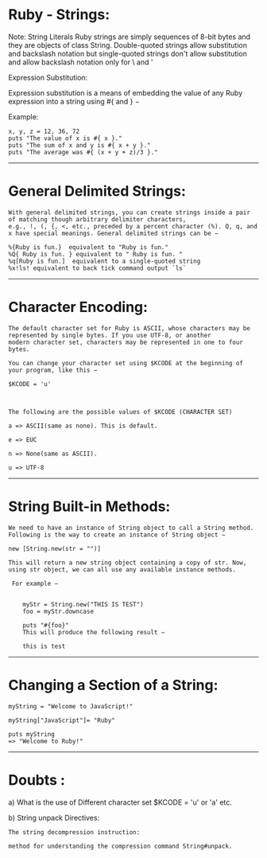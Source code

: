# Ruby - Strings:

Note: String Literals
	Ruby strings are simply sequences of 8-bit bytes and they are objects of class String. Double-quoted strings allow substitution and 
	backslash notation but single-quoted strings don't allow substitution and allow backslash notation only for \\ and \'



Expression Substitution:

Expression substitution is a means of embedding the value of any Ruby expression into a string using #{ and } −

Example:

	x, y, z = 12, 36, 72
	puts "The value of x is #{ x }."
	puts "The sum of x and y is #{ x + y }."
	puts "The average was #{ (x + y + z)/3 }."


-------------------------------------------------------------------------------------------------------------------------------------------------------------------------------------------------------------------------------------------------------


# General Delimited Strings:

	With general delimited strings, you can create strings inside a pair of matching though arbitrary delimiter characters, 
	e.g., !, (, {, <, etc., preceded by a percent character (%). Q, q, and x have special meanings. General delimited strings can be −

	%{Ruby is fun.}  equivalent to "Ruby is fun."
	%Q{ Ruby is fun. } equivalent to " Ruby is fun. "
	%q[Ruby is fun.]  equivalent to a single-quoted string
	%x!ls! equivalent to back tick command output `ls`





----------------------------------------------------------------------------------------------------------------------------------------------------------


# Character Encoding:

	The default character set for Ruby is ASCII, whose characters may be represented by single bytes. If you use UTF-8, or another 
	modern character set, characters may be represented in one to four bytes.

	You can change your character set using $KCODE at the beginning of your program, like this −

	$KCODE = 'u'



	The following are the possible values ​​of $KCODE (CHARACTER SET)

	a => ASCII(same as none). This is default.
 
	e => EUC

	n => None(same as ASCII).
	
	u => UTF-8




-------------------------------------------------------------------------------------------------------------------------------------------------------------------

# String Built-in Methods:

	We need to have an instance of String object to call a String method. Following is the way to create an instance of String object −

	new [String.new(str = "")]

	This will return a new string object containing a copy of str. Now, using str object, we can all use any available instance methods.
	
	 For example −


		myStr = String.new("THIS IS TEST")
		foo = myStr.downcase

		puts "#{foo}"
		This will produce the following result −
	
		this is test
------------------------------------------------------------------------------------------------------------------------------------------------------

# Changing a Section of a String:

	myString = "Welcome to JavaScript!"
	
	myString["JavaScript"]= "Ruby"

	puts myString
	=> "Welcome to Ruby!"	


-----------------------------------------------------------------------------------------------------------------------------------------------------

# Doubts :



a) What is the use of Different character set $KCODE = 'u' or 'a' etc.


b) String unpack Directives:

	The string decompression instruction:

	method for understanding the compression command String#unpack.
